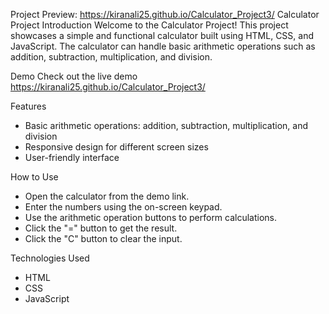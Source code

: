 Project Preview: https://kiranali25.github.io/Calculator_Project3/
Calculator Project
Introduction
Welcome to the Calculator Project! This project showcases a simple and functional calculator built using HTML, CSS, and JavaScript. The calculator can handle basic arithmetic operations such as addition, subtraction, multiplication, and division.

Demo
Check out the live demo https://kiranali25.github.io/Calculator_Project3/

Features
- Basic arithmetic operations: addition, subtraction, multiplication, and division
- Responsive design for different screen sizes
- User-friendly interface

How to Use
- Open the calculator from the demo link.
- Enter the numbers using the on-screen keypad.
- Use the arithmetic operation buttons to perform calculations.
- Click the "=" button to get the result.
- Click the "C" button to clear the input.

Technologies Used
- HTML
- CSS
- JavaScript
